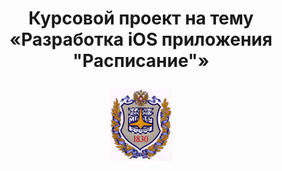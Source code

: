 # <p align="center">Курсовой проект на тему <br/>«Разработка iOS приложения "Расписание"» 
<p align="center">
<img src="https://github.com/Aksiniya/schedule/blob/master/images/BMSTU%20logo.png">
</p>
